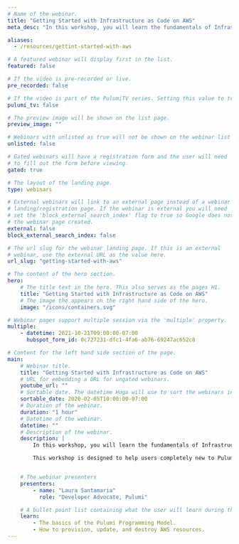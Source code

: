 ```yaml
---
# Name of the webinar.
title: "Getting Started with Infrastructure as Code on AWS"
meta_desc: "In this workshop, you will learn the fundamentals of Infrastructure as Code on AWS through a series of exercises using Pulumi’s Cloud Engineering platform."

aliases:
  - /resources/gettint-started-with-aws

# A featured webinar will display first in the list.
featured: false

# If the video is pre-recorded or live.
pre_recorded: false

# If the video is part of the PulumiTV series. Setting this value to true will list the video in the "PulumiTV" section.
pulumi_tv: false

# The preview image will be shown on the list page.
preview_image: ""

# Webinars with unlisted as true will not be shown on the webinar list
unlisted: false

# Gated webinars will have a registration form and the user will need
# to fill out the form before viewing.
gated: true

# The layout of the landing page.
type: webinars

# External webinars will link to an external page instead of a webinar
# landing/registration page. If the webinar is external you will need
# set the 'block_external_search_index' flag to true so Google does not index
# the webinar page created.
external: false
block_external_search_index: false

# The url slug for the webinar landing page. If this is an external
# webinar, use the external URL as the value here.
url_slug: "getting-started-with-aws"

# The content of the hero section.
hero:
    # The title text in the hero. This also serves as the pages H1.
    title: "Getting Started with Infrastructure as Code on AWS"
    # The image the appears on the right hand side of the hero.
    image: "/icons/containers.svg"

# Webinar pages support multiple session via the 'multiple' property.
multiple:
    - datetime: 2021-10-21T09:00:00-07:00
      hubspot_form_id: 0c727231-dfc1-4fa6-ab76-69247ac652c8

# Content for the left hand side section of the page.
main:
    # Webinar title.
    title: "Getting Started with Infrastructure as Code on AWS"
    # URL for embedding a URL for ungated webinars.
    youtube_url: ""
    # Sortable date. The datetime Hugo will use to sort the webinars in date order.
    sortable_date: 2020-02-05T10:00:00-07:00
    # Duration of the webinar.
    duration: "1 hour"
    # Datetime of the webinar.
    datetime: ""
    # Description of the webinar.
    description: |
        In this workshop, you will learn the fundamentals of Infrastructure as Code through a series of guided exercises using Pulumi’s Cloud Engineering platform. You will be introduced to Pulumi, an infrastructure as code platform, where you can use familiar programming languages to provision modern cloud infrastructure.

        This workshop is designed to help users completely new to Pulumi to become familiar with the core concepts to be effective with the Pulumi Infrastructure as Code platform. We will guide you through the Pulumi platform with diagrams and a series of hands on exercises to help you understand the building blocks available in Pulumi.


    # The webinar presenters
    presenters:
        - name: "Laura Santamaria"
          role: "Developer Advocate, Pulumi"

    # A bullet point list containing what the user will learn during the webinar.
    learn:
        - The basics of the Pulumi Programming Model.
        - How to provision, update, and destroy AWS resources.
---
```

